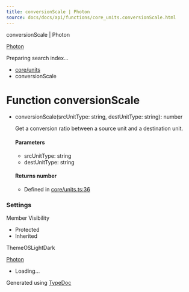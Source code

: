 ```yaml
---
title: conversionScale | Photon
source: docs/docs/api/functions/core_units.conversionScale.html
---
```


conversionScale | Photon

[Photon](../index.md)




Preparing search index...

* [core/units](../modules/core_units.md)
* conversionScale

# Function conversionScale

* conversionScale(srcUnitType: string, destUnitType: string): number

  Get a conversion ratio between a source unit and a destination unit.

  #### Parameters

  + srcUnitType: string
  + destUnitType: string

  #### Returns number

  + Defined in [core/units.ts:36](https://github.com/mwhite454/photon/blob/main/packages/photon/src/core/units.ts#L36)

### Settings

Member Visibility

* Protected
* Inherited

ThemeOSLightDark

[Photon](../index.md)

* Loading...

Generated using [TypeDoc](https://typedoc.org/)
